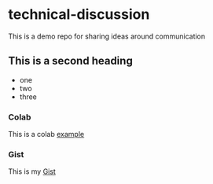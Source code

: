 # technical-discussion
This is a demo repo for sharing ideas around communication 

## This is a second heading
* one
* two
* three


### Colab
This is a colab [example](https://github.com/freakun0025/technical-discussion/blob/main/technical_docs.ipynb) 

### Gist
This is my [Gist](https://gist.github.com/freakun0025/59ee77d6517d7025d83d6128b32e7282)
